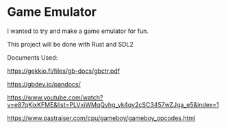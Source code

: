 # Game Emulator

I wanted to try and make a game emulator for fun.

This project will be done with Rust and SDL2

Documents Used:

https://gekkio.fi/files/gb-docs/gbctr.pdf

https://gbdev.io/pandocs/

https://www.youtube.com/watch?v=e87qKixKFME&list=PLVxiWMqQvhg_yk4qy2cSC3457wZJga_e5&index=1

https://www.pastraiser.com/cpu/gameboy/gameboy_opcodes.html